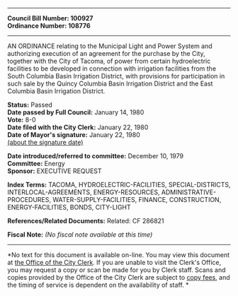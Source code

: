 * * * * *  
  
**Council Bill Number: [](#h0)[](#h2)100927**   
**Ordinance Number: 108776**  
  
* * * * *  
  
AN ORDINANCE relating to the Municipal Light and Power System and authorizing execution of an agreement for the purchase by the City, together with the City of Tacoma, of power from certain hydroelectric facilities to be developed in connection with irrigation facilities from the South Columbia Basin Irrigation District, with provisions for participation in such sale by the Quincy Columbia Basin Irrigation District and the East Columbia Basin Irrigation District.  
  
**Status:** Passed   
**Date passed by Full Council:** January 14, 1980   
**Vote:** 8-0   
**Date filed with the City Clerk:** January 22, 1980   
**Date of Mayor's signature:** January 22, 1980   
[(about the signature date)](/~public/approvaldate.htm)   
  
  
**Date introduced/referred to committee:** December 10, 1979   
**Committee:** Energy   
**Sponsor:** EXECUTIVE REQUEST   
  
**Index Terms:** TACOMA, HYDROELECTRIC-FACILITIES, SPECIAL-DISTRICTS, INTERLOCAL-AGREEMENTS, ENERGY-RESOURCES, ADMINISTRATIVE-PROCEDURES, WATER-SUPPLY-FACILITIES, FINANCE, CONSTRUCTION, ENERGY-FACILITIES, BONDS, CITY-LIGHT  
  
**References/Related Documents:** Related: CF 286821  
  
**Fiscal Note:** *(No fiscal note available at this time)*  
  
* * * * *  
  
*No text for this document is available on-line. You may view this document at [the Office of the City Clerk](http://www.seattle.gov/leg/clerk/contactUs.htm). If you are unable to visit the Clerk's Office, you may request a copy or scan be made for you by Clerk staff. Scans and copies provided by the Office of the City Clerk are subject to [copy fees](http://clerk.seattle.gov/~public/clerkfees.htm), and the timing of service is dependent on the availability of staff. *  
  
  
